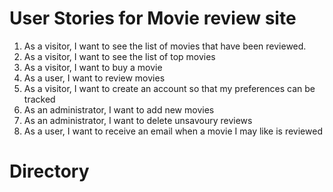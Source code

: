 # User Stories for Movie review site

1. As a visitor, I want to see the list of movies that have been reviewed.
2. As a visitor, I want to see the list of top movies
3. As a visitor, I want to buy a movie
5. As a user, I want to review movies
7. As a visitor, I want to create an account so that my preferences can be tracked
8. As an administrator, I want to add new movies
9. As an administrator, I want to delete unsavoury reviews
9. As a user, I want to receive an email when a movie I may like is reviewed
 

# Directory
